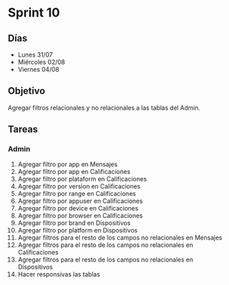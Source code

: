# Sprint 10

## Días

- Lunes 31/07
- Miércoles 02/08
- Viernes 04/08

## Objetivo

Agregar filtros relacionales y no relacionales a las tablas del Admin.

## Tareas

### Admin

1. Agregar filtro por app en Mensajes
2. Agregar filtro por app en Calificaciones
3. Agregar filtro por plataform en Calificaciones
4. Agregar filtro por version en Calificaciones
5. Agregar filtro por range en Calificaciones
6. Agregar filtro por appuser en Calificaciones
7. Agregar filtro por device en Calificaciones
8. Agregar filtro por browser en Calificaciones
9. Agregar filtro por brand en Dispositivos
10. Agregar filtro por platform en Dispositivos
11. Agregar filtros para el resto de los campos no relacionales en Mensajes
12. Agregar filtros para el resto de los campos no relacionales en Calificaciones
13. Agregar filtros para el resto de los campos no relacionales en Dispositivos
14. Hacer responsivas las tablas